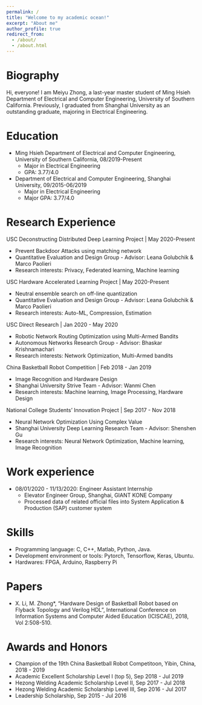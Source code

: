 ```yaml
---
permalink: /
title: "Welcome to my academic ocean!"
excerpt: "About me"
author_profile: true
redirect_from: 
  - /about/
  - /about.html
---
```


Biography
=========
Hi, everyone! I am Meiyu Zhong, a last-year master student of Ming Hsieh Department of Electrical and Computer Engineering, University of Southern California. Previously, I graduated from Shanghai University as an outstanding graduate, majoring in Electrical Engineering. 

Education
=========
* Ming Hsieh Department of Electrical and Computer Engineering, University of Southern California, 08/2019-Present
  * Major in Electrical Engineering
  * GPA: 3.77/4.0
* Department of Electrical and Computer Engineering, Shanghai University, 09/2015-06/2019
  * Major in Electrical Engineering
  * Major GPA: 3.77/4.0

Research Experience
===================
USC Deconstructing Distributed Deep Learning Project | May 2020-Present
* Prevent Backdoor Attacks using matching network
* Quantitative Evaluation and Design Group - Advisor: Leana Golubchik & Marco Paolieri
* Research interests: Privacy, Federated learning, Machine learning

USC Hardware Accelerated Learning Project | May 2020-Present
* Neutral ensemble search on off-line quantization       
* Quantitative Evaluation and Design Group - Advisor: Leana Golubchik & Marco Paolieri
* Research interests: Auto-ML, Compression, Estimation
  
USC Direct Research | Jan 2020 - May 2020
* Robotic Network Routing Optimization using Multi-Armed Bandits      
* Autonomous Networks Research Group - Advisor: Bhaskar Krishnamachari
* Research interests: Network Optimization, Multi-Armed bandits
  
China Basketball Robot Competition | Feb 2018 - Jan 2019
* Image Recognition and Hardware Design 
* Shanghai University Strive Team - Advisor: Wanmi Chen
* Research interests: Machine learning, Image Processing, Hardware Design

National College Students’ Innovation Project | Sep 2017 - Nov 2018
* Neural Network Optimization Using Complex Value     
* Shanghai University Deep Learning Research Team - Advisor: Shenshen Gu
* Research interests: Neural Network Optimization, Machine learning, Image Recognition

Work experience
===============
* 08/01/2020 - 11/13/2020: Engineer Assistant Internship
  * Elevator Engineer Group, Shanghai, GIANT KONE Company
  * Processed data of related official files into System Application & Production (SAP) customer system


Skills
======
* Programming language: C, C++, Matlab, Python, Java.
* Development environment or tools: Pytorch, Tensorflow, Keras, Ubuntu.
* Hardwares: FPGA, Arduino, Raspberry Pi

Papers
======
* X. Li, M. Zhong*, “Hardware Design of Basketball Robot based on Flyback Topology and Verilog HDL”, International Conference on Information Systems and Computer Aided Education (ICISCAE), 2018, Vol 2:508-510.


Awards and Honors
=================
* Champion of the 19th China Basketball Robot Competitoon, Yibin, China, 2018 - 2019
* Academic Excellent Scholarship Level I (top 5), Sep 2018 - Jul 2019
* Hezong Welding Academic Scholarship Level II, Sep 2017 - Jul 2018
* Hezong Welding Academic Scholarship Level III, Sep 2016 - Jul 2017
* Leadership Scholarship, Sep 2015 - Jul 2016



